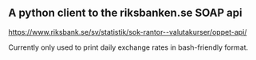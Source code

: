 A python client to the riksbanken.se SOAP api
---

https://www.riksbank.se/sv/statistik/sok-rantor--valutakurser/oppet-api/

Currently only used to print daily exchange rates in bash-friendly format.